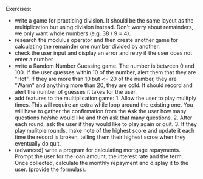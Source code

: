 Exercises:

-	write a game for practicing division. It should be the same layout as the multiplication but using division
	instead. Don't worry about remainders, we only want whole numbers (e.g. 38 / 9 = 4).
-	research the modulus operator and then create another game for calculating the remainder one number 
	divided by another.
-	check the user input and display an error and retry if the user does not enter a number
- 	write a Random Number Guessing game. The number is between 0 and 100. If the user guesses within
	10 of the number, alert them that they are "Hot". If they are more than 10 but <= 20 of the number, 
	they are "Warm" and anything more than 20, they are cold. It should record and alert the number of
	guesses it takes for the user.
-	add features to the multiplication game:
		1. Allow the user to play mulitply times. This will require an extra while loop around the
			existing one. You will have to gather the confirmation from the 
		Ask the user how many questions he/she would like and then ask that many questions.
		2. After each round, ask the user if they would like to play again or quit.
		3. If they play mulitple rounds, make note of the highest score and update it each 
		time the record is broken, telling them their highest scroe when they eventually do quit.
-	(advanced) write a program for calculating mortgage repayments. Prompt the user for the loan amount, the 
	interest rate and the term. Once collected, calculate the monthly repayment and display it to the
	user. (provide the formulas).
